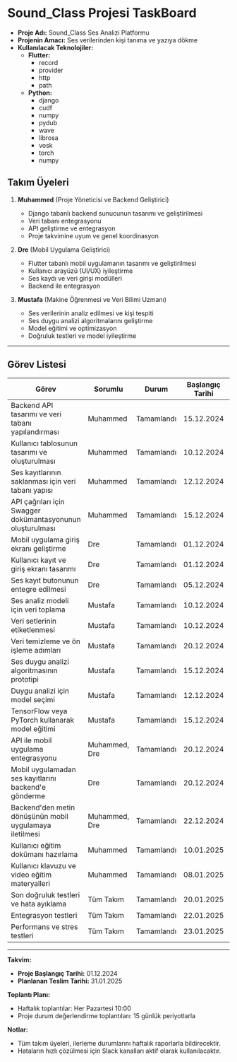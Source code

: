 # Sound_Class Projesi TaskBoard

- **Proje Adı:** Sound_Class Ses Analizi Platformu
- **Projenin Amacı:** Ses verilerinden kişi tanıma ve yazıya dökme
- **Kullanılacak Teknolojiler:**
  - **Flutter:**
    - record
    - provider
    - http
    - path
  - **Python:**
    - django
    - cudf
    - numpy
    - pydub
    - wave
    - librosa
    - vosk
    - torch
    - numpy

## Takım Üyeleri

1. **Muhammed** (Proje Yöneticisi ve Backend Geliştirici)
   - Django tabanlı backend sunucunun tasarımı ve geliştirilmesi
   - Veri tabanı entegrasyonu
   - API geliştirme ve entegrasyon
   - Proje takvimine uyum ve genel koordinasyon

2. **Dre** (Mobil Uygulama Geliştirici)
   - Flutter tabanlı mobil uygulamanın tasarımı ve geliştirilmesi
   - Kullanıcı arayüzü (UI/UX) iyileştirme
   - Ses kaydı ve veri girişi modülleri
   - Backend ile entegrasyon

3. **Mustafa** (Makine Öğrenmesi ve Veri Bilimi Uzmanı)
   - Ses verilerinin analiz edilmesi ve kişi tespiti
   - Ses duygu analizi algoritmalarını geliştirme
   - Model eğitimi ve optimizasyon
   - Doğruluk testleri ve model iyileştirme

---

## Görev Listesi

| **Görev**                                                  | **Sorumlu**   | **Durum**  | **Başlangıç Tarihi** | **Son Tarih** |
| ---------------------------------------------------------- | ------------- | ---------- | -------------------- | ------------- |
| Backend API tasarımı ve veri tabanı yapılandırması         | Muhammed      | Tamamlandı | 15.12.2024           | 01.01.2025    |
| Kullanıcı tablosunun tasarımı ve oluşturulması             | Muhammed      | Tamamlandı | 10.12.2024           | 20.12.2024    |
| Ses kayıtlarının saklanması için veri tabanı yapısı        | Muhammed      | Tamamlandı | 12.12.2024           | 23.12.2024    |
| API çağrıları için Swagger dokümantasyonunun oluşturulması | Muhammed      | Tamamlandı | 15.12.2024           | 28.12.2024    |
| Mobil uygulama giriş ekranı geliştirme                     | Dre           | Tamamlandı | 01.12.2024           | 20.12.2024    |
| Kullanıcı kayıt ve giriş ekranı tasarımı                   | Dre           | Tamamlandı | 01.12.2024           | 18.12.2024    |
| Ses kayıt butonunun entegre edilmesi                       | Dre           | Tamamlandı | 05.12.2024           | 20.12.2024    |
| Ses analiz modeli için veri toplama                        | Mustafa       | Tamamlandı | 10.12.2024           | 10.01.2025    |
| Veri setlerinin etiketlenmesi                              | Mustafa       | Tamamlandı | 10.12.2024           | 05.01.2025    |
| Veri temizleme ve ön işleme adımları                       | Mustafa       | Tamamlandı | 20.12.2024           | 08.01.2025    |
| Ses duygu analizi algoritmasının prototipi                 | Mustafa       | Tamamlandı | 15.12.2024           | 15.01.2025    |
| Duygu analizi için model seçimi                            | Mustafa       | Tamamlandı | 12.12.2024           | 12.01.2025    |
| TensorFlow veya PyTorch kullanarak model eğitimi           | Mustafa       | Tamamlandı | 15.12.2024           | 15.01.2025    |
| API ile mobil uygulama entegrasyonu                        | Muhammed, Dre | Tamamlandı | 20.12.2024           | 05.01.2025    |
| Mobil uygulamadan ses kayıtlarını backend'e gönderme       | Dre           | Tamamlandı | 20.12.2024           | 03.01.2025    |
| Backend'den metin dönüşünün mobil uygulamaya iletilmesi    | Muhammed, Dre | Tamamlandı | 22.12.2024           | 05.01.2025    |
| Kullanıcı eğitim dokümanı hazırlama                        | Muhammed      | Tamamlandı | 10.01.2025           | 20.01.2025    |
| Kullanıcı klavuzu ve video eğitim materyalleri             | Muhammed      | Tamamlandı | 08.01.2025           | 18.01.2025    |
| Son doğruluk testleri ve hata ayıklama                     | Tüm Takım     | Tamamlandı | 20.01.2025           | 25.01.2025    |
| Entegrasyon testleri                                       | Tüm Takım     | Tamamlandı | 22.01.2025           | 22.01.2025    |
| Performans ve stres testleri                               | Tüm Takım     | Tamamlandı | 23.01.2025           | 23.01.2025    |

---

**Takvim:**

- **Proje Başlangıç Tarihi:** 01.12.2024
- **Planlanan Teslim Tarihi:** 31.01.2025

**Toplantı Planı:**

- Haftalık toplantılar: Her Pazartesi 10:00
- Proje durum değerlendirme toplantıları: 15 günlük periyotlarla

**Notlar:**

- Tüm takım üyeleri, ilerleme durumlarını haftalık raporlarla bildirecektir.
- Hataların hızlı çözülmesi için Slack kanalları aktif olarak kullanılacaktır.